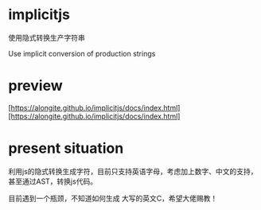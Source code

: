 # implicitjs
使用隐式转换生产字符串

Use implicit conversion of production strings

# preview
[https://alongite.github.io/implicitjs/docs/index.html][https://alongite.github.io/implicitjs/docs/index.html]

# present situation
利用js的隐式转换生成字符，目前只支持英语字母，考虑加上数字、中文的支持，甚至通过AST，转换js代码。

目前遇到一个瓶颈，不知道如何生成 大写的英文C，希望大佬赐教！